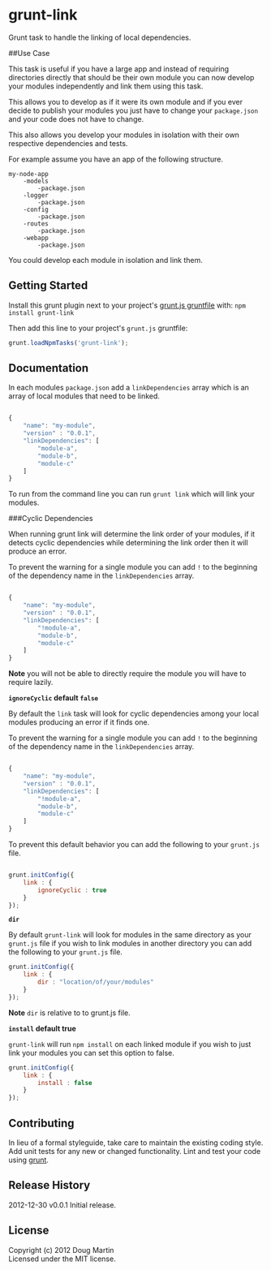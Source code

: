 # grunt-link

Grunt task to handle the linking of local dependencies.

##Use Case

This task is useful if you have a large app and instead of requiring directories directly that should be their own module you can now develop your modules independently and link them using this task.

This allows you to develop as if it were its own module and if you ever decide to publish your modules you just have to change your `package.json` and your code does not have to change. 

This also allows you develop your modules in isolation with their own respective dependencies and tests.

For example assume you have an app of the following structure.

```
my-node-app
	-models
		-package.json
	-logger
		-package.json
	-config
		-package.json
	-routes
		-package.json		
	-webapp
		-package.json
```

You could develop each module in isolation and link them. 

## Getting Started

Install this grunt plugin next to your project's [grunt.js gruntfile][getting_started] with: `npm install grunt-link`

Then add this line to your project's `grunt.js` gruntfile:

```javascript
grunt.loadNpmTasks('grunt-link');
```
[grunt]: http://gruntjs.com/
[getting_started]: https://github.com/gruntjs/grunt/blob/master/docs/getting_started.md

## Documentation 


In each modules `package.json` add a `linkDependencies` array which is an array of local modules that need to be linked.

```javascript

{
    "name": "my-module",
    "version" : "0.0.1",
    "linkDependencies": [
    	"module-a", 
    	"module-b", 
    	"module-c"
   	]
}

```

To run from the command line you can run `grunt link` which will link your modules.


###Cyclic Dependencies

When running grunt link will determine the link order of your modules, if it detects cyclic dependencies while determining the link order then it will produce an error.

To prevent the warning for a single module you can add `!` to the beginning of the dependency name in the `linkDependencies` array.

```javascript

{
    "name": "my-module",
    "version" : "0.0.1",
    "linkDependencies": [
        "!module-a", 
        "module-b", 
        "module-c"
    ]
}

```
**Note** you will not be able to directly require the module you will have to require lazily.

**`ignoreCyclic` default `false`**

By default the `link` task will look for cyclic dependencies among your local modules producing an error if it finds one.

To prevent the warning for a single module you can add `!` to the beginning of the dependency name in the `linkDependencies` array.

```javascript

{
    "name": "my-module",
    "version" : "0.0.1",
    "linkDependencies": [
        "!module-a", 
        "module-b", 
        "module-c"
    ]
}

```


To prevent this default behavior you can add the following to your `grunt.js` file.

```javascript

grunt.initConfig({
    link : {
        ignoreCyclic : true
    }
});

```

**`dir`**

By default `grunt-link` will look for modules in the same directory as your `grunt.js` file if you wish to link modules in another directory you can add the following to your `grunt.js` file.

```javascript
grunt.initConfig({
    link : {
        dir : "location/of/your/modules"
    }
});
```

**Note** `dir` is relative to to grunt.js file.

**`install` default true**

`grunt-link` will run `npm install` on each linked module if you wish to just link your modules you can set this option to false.

```javascript
grunt.initConfig({
    link : {
        install : false
    }
});
```

## Contributing
In lieu of a formal styleguide, take care to maintain the existing coding style. Add unit tests for any new or changed functionality. Lint and test your code using [grunt][grunt].

## Release History

2012-12-30 v0.0.1 Initial release.

## License
Copyright (c) 2012 Doug Martin  
Licensed under the MIT license.
